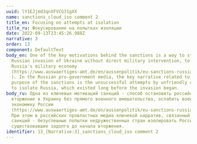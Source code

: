 ```yaml
---
uuid: lY1EJjmd3qnXFVCG31gXX
name: sanctions_cloud_iso comment 2
title_en: Focusing on attempts at isolation
title_ru: Фокусирование на попытках изоляции
date: 2022-09-13T23:45:26.988Z
narrative: 3
order: 13
component: DefaultText
body_en: One of the key motivations behind the sanctions is a way to stop the
  Russian invasion of Ukraine without direct military intervention, to weaken
  Russia's military economy
  (https://www.auswaertiges-amt.de/en/aussenpolitik/eu-sanctions-russia/2515388
  ). In the Russian pro-government media, the key narrative related to the
  purpose of the sanctions is the unsuccessful attempts by unfriendly countries
  to isolate Russia, which existed long before the invasion began.
body_ru: Одна из ключевых мотиваций санкций - способ остановить российское
  вторжение в Украину без прямого военного вмешательства, ослабить военную
  экономику России
  (https://www.auswaertiges-amt.de/en/aussenpolitik/eu-sanctions-russia/2515388).
  При этом в российских провластных медиа ключевой нарратив, связанный с целью
  санкций - безуспешные попытки недружественных стран изолировать Россию,
  существовавшие задолго до начала вторжения.
identifier: 13_[Narrative:3]_sanctions_cloud_iso comment 2
---
```

